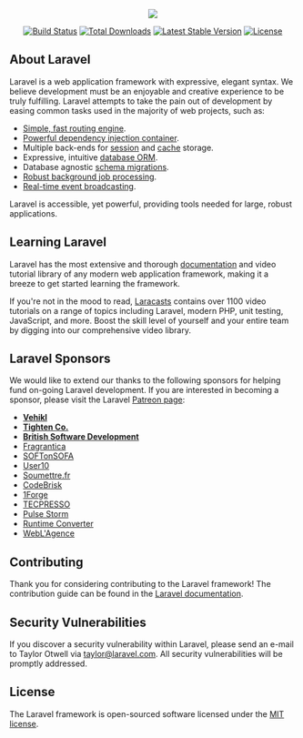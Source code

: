 <p align="center"><img src="https://laravel.com/assets/img/components/logo-laravel.svg"></p>

<p align="center">
<a href="https://travis-ci.org/laravel/framework"><img src="https://travis-ci.org/laravel/framework.svg" alt="Build Status"></a>
<a href="https://packagist.org/packages/laravel/framework"><img src="https://poser.pugx.org/laravel/framework/d/total.svg" alt="Total Downloads"></a>
<a href="https://packagist.org/packages/laravel/framework"><img src="https://poser.pugx.org/laravel/framework/v/stable.svg" alt="Latest Stable Version"></a>
<a href="https://packagist.org/packages/laravel/framework"><img src="https://poser.pugx.org/laravel/framework/license.svg" alt="License"></a>
</p>

About Laravel
-------------

Laravel is a web application framework with expressive, elegant syntax. We believe development must be an enjoyable and creative experience to be truly fulfilling. Laravel attempts to take the pain out of development by easing common tasks used in the majority of web projects, such as:

-	[Simple, fast routing engine](https://laravel.com/docs/routing).
-	[Powerful dependency injection container](https://laravel.com/docs/container).
-	Multiple back-ends for [session](https://laravel.com/docs/session) and [cache](https://laravel.com/docs/cache) storage.
-	Expressive, intuitive [database ORM](https://laravel.com/docs/eloquent).
-	Database agnostic [schema migrations](https://laravel.com/docs/migrations).
-	[Robust background job processing](https://laravel.com/docs/queues).
-	[Real-time event broadcasting](https://laravel.com/docs/broadcasting).

Laravel is accessible, yet powerful, providing tools needed for large, robust applications.

Learning Laravel
----------------

Laravel has the most extensive and thorough [documentation](https://laravel.com/docs) and video tutorial library of any modern web application framework, making it a breeze to get started learning the framework.

If you're not in the mood to read, [Laracasts](https://laracasts.com) contains over 1100 video tutorials on a range of topics including Laravel, modern PHP, unit testing, JavaScript, and more. Boost the skill level of yourself and your entire team by digging into our comprehensive video library.

Laravel Sponsors
----------------

We would like to extend our thanks to the following sponsors for helping fund on-going Laravel development. If you are interested in becoming a sponsor, please visit the Laravel [Patreon page](https://patreon.com/taylorotwell):

-	**[Vehikl](https://vehikl.com/)**
-	**[Tighten Co.](https://tighten.co)**
-	**[British Software Development](https://www.britishsoftware.co)**
-	[Fragrantica](https://www.fragrantica.com)
-	[SOFTonSOFA](https://softonsofa.com/)
-	[User10](https://user10.com)
-	[Soumettre.fr](https://soumettre.fr/)
-	[CodeBrisk](https://codebrisk.com)
-	[1Forge](https://1forge.com)
-	[TECPRESSO](https://tecpresso.co.jp/)
-	[Pulse Storm](http://www.pulsestorm.net/)
-	[Runtime Converter](http://runtimeconverter.com/)
-	[WebL'Agence](https://weblagence.com/)

Contributing
------------

Thank you for considering contributing to the Laravel framework! The contribution guide can be found in the [Laravel documentation](https://laravel.com/docs/contributions).

Security Vulnerabilities
------------------------

If you discover a security vulnerability within Laravel, please send an e-mail to Taylor Otwell via [taylor@laravel.com](mailto:taylor@laravel.com). All security vulnerabilities will be promptly addressed.

License
-------

The Laravel framework is open-sourced software licensed under the [MIT license](https://opensource.org/licenses/MIT).

